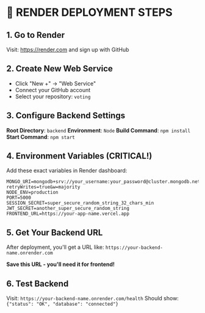 # 🚀 RENDER DEPLOYMENT STEPS

## 1. Go to Render
Visit: https://render.com and sign up with GitHub

## 2. Create New Web Service
- Click "New +" → "Web Service"
- Connect your GitHub account
- Select your repository: `voting`

## 3. Configure Backend Settings
**Root Directory**: `backend`
**Environment**: `Node`
**Build Command**: `npm install`
**Start Command**: `npm start`

## 4. Environment Variables (CRITICAL!)
Add these exact variables in Render dashboard:

```
MONGO_URI=mongodb+srv://your_username:your_password@cluster.mongodb.net/evoting?retryWrites=true&w=majority
NODE_ENV=production
PORT=5000
SESSION_SECRET=super_secure_random_string_32_chars_min
JWT_SECRET=another_super_secure_random_string
FRONTEND_URL=https://your-app-name.vercel.app
```

## 5. Get Your Backend URL
After deployment, you'll get a URL like:
`https://your-backend-name.onrender.com`

**Save this URL - you'll need it for frontend!**

## 6. Test Backend
Visit: `https://your-backend-name.onrender.com/health`
Should show: `{"status": "OK", "database": "connected"}`